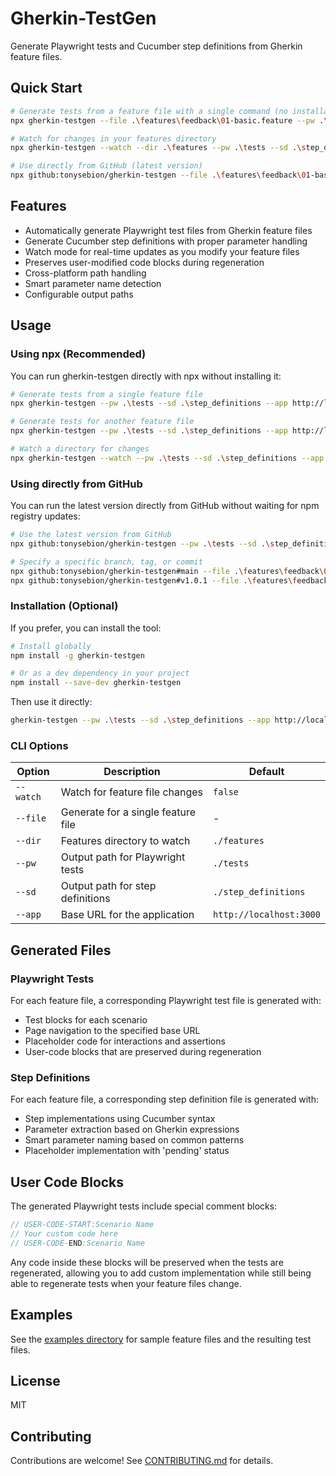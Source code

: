 # Gherkin-TestGen

Generate Playwright tests and Cucumber step definitions from Gherkin feature files.

## Quick Start

```bash
# Generate tests from a feature file with a single command (no installation needed)
npx gherkin-testgen --file .\features\feedback\01-basic.feature --pw .\tests --sd .\step_definitions --app http://localhost:3001

# Watch for changes in your features directory
npx gherkin-testgen --watch --dir .\features --pw .\tests --sd .\step_definitions --app http://localhost:3001

# Use directly from GitHub (latest version)
npx github:tonysebion/gherkin-testgen --file .\features\feedback\01-basic.feature --pw .\tests --sd .\step_definitions --app http://localhost:3001
```

## Features

- Automatically generate Playwright test files from Gherkin feature files
- Generate Cucumber step definitions with proper parameter handling
- Watch mode for real-time updates as you modify your feature files
- Preserves user-modified code blocks during regeneration
- Cross-platform path handling
- Smart parameter name detection
- Configurable output paths

## Usage

### Using npx (Recommended)

You can run gherkin-testgen directly with npx without installing it:

```bash
# Generate tests from a single feature file
npx gherkin-testgen --pw .\tests --sd .\step_definitions --app http://localhost:3001 --file .\features\feedback\01-basic.feature

# Generate tests for another feature file
npx gherkin-testgen --pw .\tests --sd .\step_definitions --app http://localhost:3001 --file .\features\feedback\02-low-rating.feature

# Watch a directory for changes
npx gherkin-testgen --watch --pw .\tests --sd .\step_definitions --app http://localhost:3001 --dir .\features
```

### Using directly from GitHub

You can run the latest version directly from GitHub without waiting for npm registry updates:

```bash
# Use the latest version from GitHub
npx github:tonysebion/gherkin-testgen --pw .\tests --sd .\step_definitions --app http://localhost:3001 --file .\features\feedback\01-basic.feature

# Specify a specific branch, tag, or commit
npx github:tonysebion/gherkin-testgen#main --file .\features\feedback\01-basic.feature
npx github:tonysebion/gherkin-testgen#v1.0.1 --file .\features\feedback\01-basic.feature
```

### Installation (Optional)

If you prefer, you can install the tool:

```bash
# Install globally
npm install -g gherkin-testgen

# Or as a dev dependency in your project
npm install --save-dev gherkin-testgen
```

Then use it directly:

```bash
gherkin-testgen --pw .\tests --sd .\step_definitions --app http://localhost:3001 --file .\features\feedback\01-basic.feature
```

### CLI Options

| Option | Description | Default |
|--------|-------------|---------|
| `--watch` | Watch for feature file changes | `false` |
| `--file` | Generate for a single feature file | - |
| `--dir` | Features directory to watch | `./features` |
| `--pw` | Output path for Playwright tests | `./tests` |
| `--sd` | Output path for step definitions | `./step_definitions` |
| `--app` | Base URL for the application | `http://localhost:3000` |

## Generated Files

### Playwright Tests

For each feature file, a corresponding Playwright test file is generated with:

- Test blocks for each scenario
- Page navigation to the specified base URL
- Placeholder code for interactions and assertions
- User-code blocks that are preserved during regeneration

### Step Definitions

For each feature file, a corresponding step definition file is generated with:

- Step implementations using Cucumber syntax
- Parameter extraction based on Gherkin expressions
- Smart parameter naming based on common patterns
- Placeholder implementation with 'pending' status

## User Code Blocks

The generated Playwright tests include special comment blocks:

```javascript
// USER-CODE-START:Scenario Name
// Your custom code here
// USER-CODE-END:Scenario Name
```

Any code inside these blocks will be preserved when the tests are regenerated, allowing you to add custom implementation while still being able to regenerate tests when your feature files change.

## Examples

See the [examples directory](./examples) for sample feature files and the resulting test files.

## License

MIT

## Contributing

Contributions are welcome! See [CONTRIBUTING.md](./CONTRIBUTING.md) for details.
